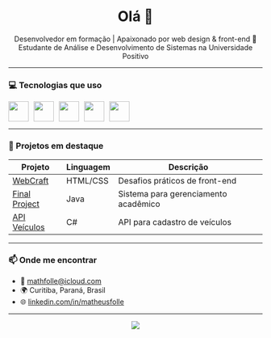 <h1 align="center">Olá 👋</h1>

<p align="center">
  Desenvolvedor em formação | Apaixonado por web design & front-end 🎨 <br>
  Estudante de Análise e Desenvolvimento de Sistemas na Universidade Positivo
</p>

---

### 💻 Tecnologias que uso
<div style="display: flex; gap: 10px">
  <img src="https://cdn.jsdelivr.net/gh/devicons/devicon/icons/html5/html5-original.svg" width="40" />
  <img src="https://cdn.jsdelivr.net/gh/devicons/devicon/icons/css3/css3-original.svg" width="40" />
  <img src="https://cdn.jsdelivr.net/gh/devicons/devicon/icons/javascript/javascript-original.svg" width="40" />
  <img src="https://cdn.jsdelivr.net/gh/devicons/devicon/icons/react/react-original.svg" width="40" />
  <img src="https://cdn.jsdelivr.net/gh/devicons/devicon/icons/php/php-original.svg" width="40" />
</div>

---

### 📂 Projetos em destaque

| Projeto        | Linguagem | Descrição |
|---------------|-----------|-----------|
| [WebCraft](https://github.com/matheusfolle/webcraft) | HTML/CSS | Desafios práticos de front-end |
| [Final Project](https://github.com/matheusfolle/final-project) | Java | Sistema para gerenciamento acadêmico |
| [API Veículos](https://github.com/matheusfolle/api-veiculos) | C# | API para cadastro de veículos |

---

### 📫 Onde me encontrar
- 💌 mathfolle@icloud.com
- 🌍 Curitiba, Paraná, Brasil
- 🌐 [linkedin.com/in/matheusfolle](https://linkedin.com/in/matheusfolle)

---

<p align="center">
  <img src="https://github-readme-stats.vercel.app/api?username=matheusfolle&show_icons=true&theme=dracula" />
</p>
